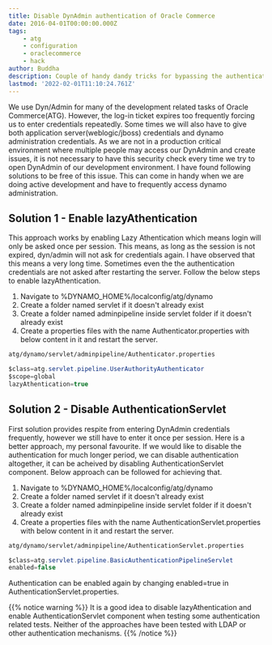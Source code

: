 ```yaml
---
title: Disable DynAdmin authentication of Oracle Commerce
date: 2016-04-01T00:00:00.000Z
tags:
    - atg
    - configuration
    - oraclecommerce
    - hack
author: Buddha
description: Couple of handy dandy tricks for bypassing the authentication mechanism of Dyn Admin for a quick opening of it.
lastmod: '2022-02-01T11:10:24.761Z'
---
```

We use Dyn/Admin for many of the development related tasks of Oracle Commerce(ATG). However, the log-in ticket expires too frequently forcing us to enter credentials repeatedly. Some times we will also have to give both application server(weblogic/jboss) credentials and dynamo administration credentials. As we are not in a production critical environment where multiple people may access our DynAdmin and create issues, it is not necessary to have this security check every time we try to open DynAdmin of our development environment. I have found following solutions to be free of this issue. This can come in handy when we are doing active development and have to frequently access dynamo administration.

## Solution 1 - Enable lazyAthentication
This approach works by enabling Lazy Athentication which means login will only be asked once per session. This means, as long as the session is not expired, dyn/admin will not ask for credentials again. <!--more-->I have observed that this means a very long time. Sometimes even the the authentication credentials are not asked after restarting the server. Follow the below steps to enable lazyAthentication.
1. Navigate to %DYNAMO_HOME%/localconfig/atg/dynamo
1. Create a folder named servlet if it doesn't already exist
1. Create a folder named adminpipeline inside servlet folder if it doesn't already exist
1. Create a properties files with the name Authenticator.properties with below content in it and restart the server.

```md {title=true}
atg/dynamo/servlet/adminpipeline/Authenticator.properties
```
```java
$class=atg.servlet.pipeline.UserAuthorityAuthenticator
$scope=global
lazyAthentication=true
```

## Solution 2 - Disable AuthenticationServlet
First solution provides respite from entering DynAdmin credentials frequently, however we still have to enter it once per session. Here is a better approach, my personal favourite. If we would like to disable the authentication for much longer period, we can disable authentication altogether, it can be acheived by disabling AuthenticationServlet component. Below approach can be followed for achieving that.
1. Navigate to %DYNAMO_HOME%/localconfig/atg/dynamo
1. Create a folder named servlet if it doesn't already exist
1. Create a folder named adminpipeline inside servlet folder if it doesn't already exist
1. Create a properties files with the name AuthenticationServlet.properties with below content in it and restart the server.

```md {title=true}
atg/dynamo/servlet/adminpipeline/AuthenticationServlet.properties
```
```java
$class=atg.servlet.pipeline.BasicAuthenticationPipelineServlet
enabled=false
```

Authentication can be enabled again by changing enabled=true in AuthenticationServlet.properties.

{{% notice warning %}}
It is a good idea to disable lazyAthentication and enable AuthenticationServlet component when testing some authentication related tests. Neither of the approaches have been tested with LDAP or other authentication mechanisms.
{{% /notice %}}